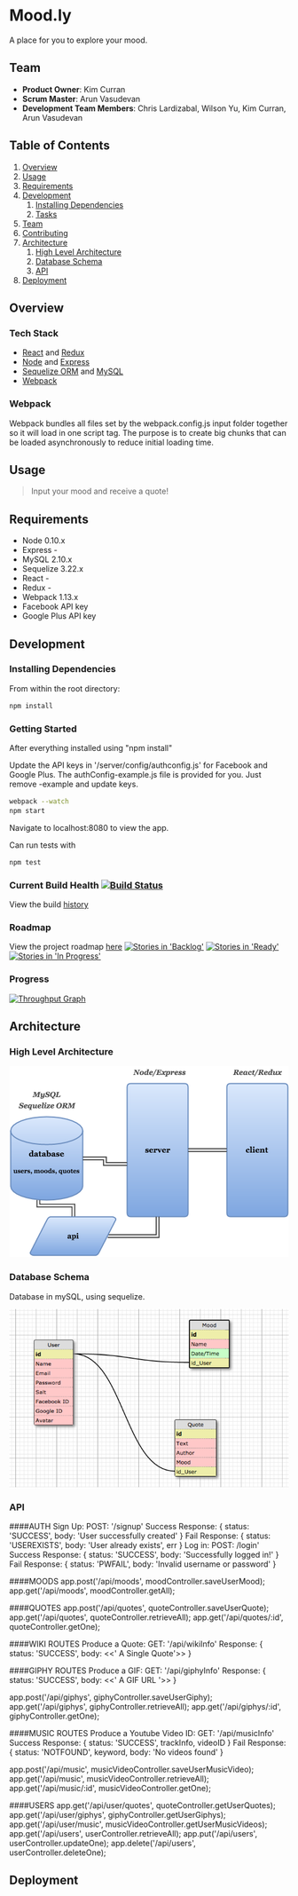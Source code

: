 # Mood.ly

A place for you to explore your mood.

## Team

  - __Product Owner__: Kim Curran
  - __Scrum Master__: Arun Vasudevan
  - __Development Team Members__: Chris Lardizabal, Wilson Yu, Kim Curran, Arun Vasudevan

## Table of Contents

1. [Overview](#Overview)
1. [Usage](#Usage)
1. [Requirements](#requirements)
1. [Development](#development)
    1. [Installing Dependencies](#installing-dependencies)
    1. [Tasks](#tasks)
1. [Team](#team)
1. [Contributing](#contributing)
1. [Architecture](#architecture)
	1. [High Level Architecture](#high-level-architecture)
	1. [Database Schema](#database-schema)
	1. [API](#api)
1. [Deployment](#deployment)

## Overview

### Tech Stack

- [React](https://facebook.github.io/react/) and [Redux](http://redux.js.org/)
- [Node](https://nodejs.org/en/) and [Express](http://expressjs.com/)
- [Sequelize ORM](http://docs.sequelizejs.com/en/latest/) and [MySQL](https://www.mysql.com/)
- [Webpack](https://www.npmjs.com/package/webpack)

### Webpack

Webpack bundles all files set by the webpack.config.js input folder together so it will load in one script tag. The purpose is to create big chunks that can be loaded asynchronously to reduce initial loading time.


## Usage

> Input your mood and receive a quote!

## Requirements

- Node 0.10.x
- Express -
- MySQL 2.10.x
- Sequelize 3.22.x
- React -
- Redux -
- Webpack 1.13.x
- Facebook API key
- Google Plus API key


## Development

### Installing Dependencies

From within the root directory:

```sh
npm install
```

### Getting Started

After everything installed using "npm install"

Update the API keys in '/server/config/authconfig.js' for Facebook and Google Plus. The authConfig-example.js file is provided for you. Just remove -example and update keys.  


```sh
webpack --watch
npm start
```

Navigate to localhost:8080 to view the app.

Can run tests with

```sh
npm test
```



### Current Build Health [![Build Status](https://travis-ci.org/MysteriousBagel/mood.ly/.svg?branch=master)](https://travis-ci.org/MysteriousBagel/mood.ly/)
View the build [history](https://travis-ci.org/MysteriousBagel/mood.ly/builds)

### Roadmap

View the project roadmap [here](https://waffle.io/MysteriousBagel/mood.ly)
[![Stories in 'Backlog'](https://badge.waffle.io/MysteriousBagel/mood.ly.svg?label=Backlog&title=Backlog)](https://waffle.io/MysteriousBagel/mood.ly)
[![Stories in 'Ready'](https://badge.waffle.io/MysteriousBagel/mood.ly.svg?label=Ready&title=Ready)](https://waffle.io/MysteriousBagel/mood.ly)
[![Stories in 'In Progress'](https://badge.waffle.io/MysteriousBagel/mood.ly.svg?label=In%20Progress&title=In%20Progress)](https://waffle.io/MysteriousBagel/mood.ly)

### Progress

[![Throughput Graph](https://graphs.waffle.io/MysteriousBagel/mood.ly/throughput.svg)](https://waffle.io/MysteriousBagel/mood.ly/metrics/throughput)

## Architecture

### High Level Architecture

![Architecture Diagram](/readmefiles/archdiagram.png)

### Database Schema
Database in mySQL, using sequelize.

![Database Schema](/readmefiles/databaseSchema.png)

### API

####AUTH
Sign Up: POST: '/signup'
  Success Response: { status: 'SUCCESS', body: 'User successfully created' }
  Fail Response: { status: 'USEREXISTS', body: 'User already exists', err }
Log in: POST: /login'
  Success Response: { status: 'SUCCESS', body: 'Successfully logged in!' }
  Fail Response: { status: 'PWFAIL', body: 'Invalid username or password' }

####MOODS
  app.post('/api/moods', moodController.saveUserMood);
  app.get('/api/moods', moodController.getAll);

####QUOTES
  app.post('/api/quotes', quoteController.saveUserQuote);
  app.get('/api/quotes', quoteController.retrieveAll);
  app.get('/api/quotes/:id', quoteController.getOne);

####WIKI ROUTES
Produce a Quote: GET: '/api/wikiInfo'
  Response: { status: 'SUCCESS', body: <<' A Single Quote'>> }

####GIPHY ROUTES
Produce a GIF: GET: '/api/giphyInfo'
  Response: { status: 'SUCCESS', body: <<' A GIF URL '>> }
  
  app.post('/api/giphys', giphyController.saveUserGiphy);
  app.get('/api/giphys', giphyController.retrieveAll);
  app.get('/api/giphys/:id', giphyController.getOne);

####MUSIC ROUTES
Produce a Youtube Video ID: GET: '/api/musicInfo'
  Success Response: { status: 'SUCCESS', trackInfo, videoID }
  Fail Response: { status: 'NOTFOUND', keyword, body: 'No videos found' }

  app.post('/api/music', musicVideoController.saveUserMusicVideo);
  app.get('/api/music', musicVideoController.retrieveAll);
  app.get('/api/music/:id', musicVideoController.getOne);

####USERS
  app.get('/api/user/quotes', quoteController.getUserQuotes);
  app.get('/api/user/giphys', giphyController.getUserGiphys);
  app.get('/api/user/music', musicVideoController.getUserMusicVideos);
  app.get('/api/users', userController.retrieveAll);
  app.put('/api/users', userController.updateOne);
  app.delete('/api/users', userController.deleteOne);

## Deployment
